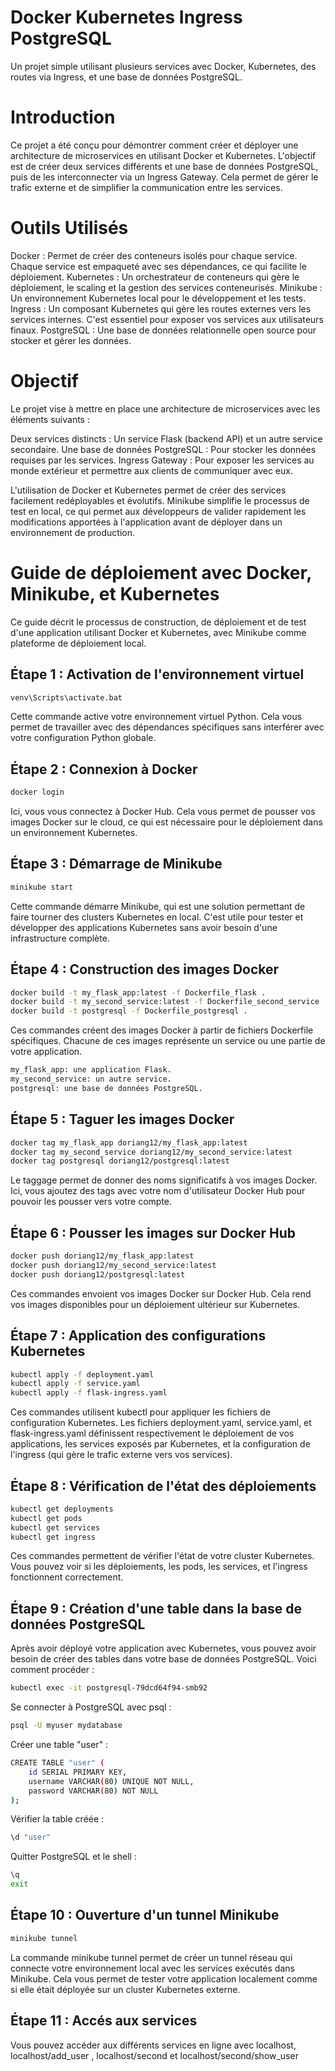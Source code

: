 # Docker Kubernetes Ingress PostgreSQL
Un projet simple utilisant plusieurs services avec Docker, Kubernetes, des routes via Ingress, et une base de données PostgreSQL.

# Introduction
Ce projet a été conçu pour démontrer comment créer et déployer une architecture de microservices en utilisant Docker et Kubernetes. L'objectif est de créer deux services différents et une base de données PostgreSQL, puis de les interconnecter via un Ingress Gateway. Cela permet de gérer le trafic externe et de simplifier la communication entre les services.

# Outils Utilisés
Docker : Permet de créer des conteneurs isolés pour chaque service. Chaque service est empaqueté avec ses dépendances, ce qui facilite le déploiement.
Kubernetes : Un orchestrateur de conteneurs qui gère le déploiement, le scaling et la gestion des services conteneurisés.
Minikube : Un environnement Kubernetes local pour le développement et les tests.
Ingress : Un composant Kubernetes qui gère les routes externes vers les services internes. C'est essentiel pour exposer vos services aux utilisateurs finaux.
PostgreSQL : Une base de données relationnelle open source pour stocker et gérer les données.

# Objectif
Le projet vise à mettre en place une architecture de microservices avec les éléments suivants :

Deux services distincts : Un service Flask (backend API) et un autre service secondaire.
Une base de données PostgreSQL : Pour stocker les données requises par les services.
Ingress Gateway : Pour exposer les services au monde extérieur et permettre aux clients de communiquer avec eux.

L'utilisation de Docker et Kubernetes permet de créer des services facilement redéployables et évolutifs. Minikube simplifie le processus de test en local, ce qui permet aux développeurs de valider rapidement les modifications apportées à l'application avant de déployer dans un environnement de production.


# Guide de déploiement avec Docker, Minikube, et Kubernetes
Ce guide décrit le processus de construction, de déploiement et de test d'une application utilisant Docker et Kubernetes, avec Minikube comme plateforme de déploiement local.

## Étape 1 : Activation de l'environnement virtuel

```bash
venv\Scripts\activate.bat
```

Cette commande active votre environnement virtuel Python. Cela vous permet de travailler avec des dépendances spécifiques sans interférer avec votre configuration Python globale.

## Étape 2 : Connexion à Docker

```bash
docker login
```

Ici, vous vous connectez à Docker Hub. Cela vous permet de pousser vos images Docker sur le cloud, ce qui est nécessaire pour le déploiement dans un environnement Kubernetes.

## Étape 3 : Démarrage de Minikube

```bash
minikube start
```

Cette commande démarre Minikube, qui est une solution permettant de faire tourner des clusters Kubernetes en local. C'est utile pour tester et développer des applications Kubernetes sans avoir besoin d'une infrastructure complète.

## Étape 4 : Construction des images Docker

```bash
docker build -t my_flask_app:latest -f Dockerfile_flask .
docker build -t my_second_service:latest -f Dockerfile_second_service .
docker build -t postgresql -f Dockerfile_postgresql .
```

Ces commandes créent des images Docker à partir de fichiers Dockerfile spécifiques. Chacune de ces images représente un service ou une partie de votre application.

```bash
my_flask_app: une application Flask.
my_second_service: un autre service.
postgresql: une base de données PostgreSQL.
```

## Étape 5 : Taguer les images Docker

```bash
docker tag my_flask_app doriang12/my_flask_app:latest
docker tag my_second_service doriang12/my_second_service:latest
docker tag postgresql doriang12/postgresql:latest
```

Le taggage permet de donner des noms significatifs à vos images Docker. Ici, vous ajoutez des tags avec votre nom d'utilisateur Docker Hub pour pouvoir les pousser vers votre compte.

## Étape 6 : Pousser les images sur Docker Hub

```bash
docker push doriang12/my_flask_app:latest
docker push doriang12/my_second_service:latest
docker push doriang12/postgresql:latest
```

Ces commandes envoient vos images Docker sur Docker Hub. Cela rend vos images disponibles pour un déploiement ultérieur sur Kubernetes.

## Étape 7 : Application des configurations Kubernetes

```bash
kubectl apply -f deployment.yaml
kubectl apply -f service.yaml
kubectl apply -f flask-ingress.yaml
```

Ces commandes utilisent kubectl pour appliquer les fichiers de configuration Kubernetes. Les fichiers deployment.yaml, service.yaml, et flask-ingress.yaml définissent respectivement le déploiement de vos applications, les services exposés par Kubernetes, et la configuration de l'ingress (qui gère le trafic externe vers vos services).

## Étape 8 : Vérification de l'état des déploiements

```bash
kubectl get deployments
kubectl get pods
kubectl get services
kubectl get ingress
```

Ces commandes permettent de vérifier l'état de votre cluster Kubernetes. Vous pouvez voir si les déploiements, les pods, les services, et l'ingress fonctionnent correctement.

## Étape 9 : Création d'une table dans la base de données PostgreSQL

Après avoir déployé votre application avec Kubernetes, vous pouvez avoir besoin de créer des tables dans votre base de données PostgreSQL. Voici comment procéder :

```bash
kubectl exec -it postgresql-79dcd64f94-smb92
```

Se connecter à PostgreSQL avec psql :

```bash
psql -U myuser mydatabase
```

Créer une table "user" :

```bash
CREATE TABLE "user" (
    id SERIAL PRIMARY KEY,
    username VARCHAR(80) UNIQUE NOT NULL,
    password VARCHAR(80) NOT NULL
);
```

Vérifier la table créée :

```bash
\d "user"
```

Quitter PostgreSQL et le shell :

```bash
\q
exit
```

## Étape 10 : Ouverture d'un tunnel Minikube

```bash
minikube tunnel
```

La commande minikube tunnel permet de créer un tunnel réseau qui connecte votre environnement local avec les services exécutés dans Minikube. Cela vous permet de tester votre application localement comme si elle était déployée sur un cluster Kubernetes externe.

## Étape 11 : Accés aux services

Vous pouvez accéder aux différents services en ligne avec localhost, localhost/add_user , localhost/second et localhost/second/show_user
